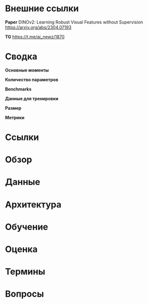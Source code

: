 
# Внешние ссылки

**Paper**
DINOv2: Learning Robust Visual Features without Supervision
https://arxiv.org/abs/2304.07193

**TG**
https://t.me/ai_newz/1870


# Сводка

**Основные моменты**

**Количество параметров**

**Benchmarks**

**Данные для тренировки**

**Размер**

**Метрики**

# Ссылки


# Обзор


# Данные


# Архитектура


# Обучение


# Оценка


# Термины


# Вопросы

